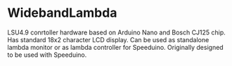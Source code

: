 # WidebandLambda

LSU4.9 conrtoller hardware based on Arduino Nano and Bosch CJ125 chip.
Has standard 18x2 character LCD display.
Can be used as standalone lambda monitor or as lambda controller for Speeduino.
Originally designed to be used with Speeduino.
